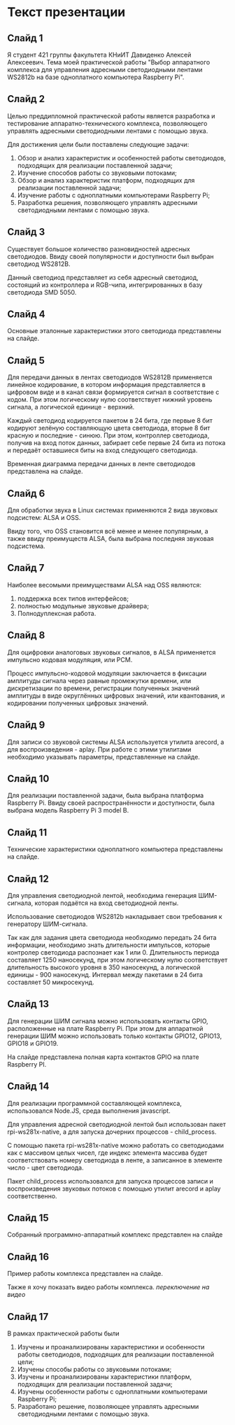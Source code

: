# Текст презентации

## Слайд 1

Я студент 421 группы факультета КНиИТ Давиденко Алексей Алексеевич. Тема моей практической работы "Выбор аппаратного комплекса для управления адресными светодиодными лентами WS2812b на базе одноплатного компьютера Raspberry Pi".

## Слайд 2

Целью преддипломной практической работы является разработка и тестирование аппаратно-технического комплекса, позволяющего управлять адресными светодиодными лентами с помощью звука.

Для достижения цели были поставлены следующие задачи:

1. Обзор и анализ характеристик и особенностей работы светодиодов, подходящих для реализации поставленной задачи;
2. Изучение способов работы со звуковыми потоками;
3. Обзор и анализ характеристик платформ, подходящих для реализации поставленной задачи;
4. Изучение работы с одноплатными компьютерами Raspberry Pi;
5. Разработка решения, позволяющего управлять адресными светодиодными лентами с помощью звука.

## Слайд 3

Существует большое количество разновидностей адресных светодиодов. Ввиду своей популярности и доступности был выбран светодиод WS2812B.

Данный светодиод представляет из себя адресный светодиод, состоящий из контроллера и RGB-чипа, интегрированных в базу светодиода SMD 5050.

## Слайд 4

Основные эталонные характеристики этого светодиода представлены на слайде.

## Слайд 5

Для передачи данных в лентах светодиодов WS2812B применяется линейное кодирование, в котором информация представляется в цифровом виде и в канал связи формируется сигнал в соответствие с кодом. При этом логическому нулю соответствует нижний уровень сигнала, а логической единице - верхний.

Каждый светодиод кодируется пакетом в 24 бита, где первые 8 бит кодируют зелёную составляющую цвета светодиода, вторые 8 бит красную и последние - синюю. При этом, контроллер светодиода, получив на вход поток данных, забирает себе первые 24 бита из потока и передаёт оставшиеся биты на вход следующего светодиода.

Временная диаграмма передачи данных в ленте светодиодов представлена на слайде.

## Слайд 6

Для обработки звука в Linux системах применяются 2 вида звуковых подсистем: ALSA и OSS.

Ввиду того, что OSS становится всё менее и менее популярным, а также ввиду преимуществ ALSA, была выбрана последняя звуковая подсистема.

## Слайд 7

Наиболее весомыми преимуществами ALSA над OSS являются:

1. поддержка всех типов интерфейсов;
2. полностью модульные звуковые драйвера;
3. Полнодуплексная работа.

## Слайд 8

Для оцифровки аналоговых звуковых сигналов, в ALSA применяется импульсно кодовая модуляция, или PCM.

Процесс импульсно-кодовой модуляции заключается в фиксации амплитуды сигнала через равные промежутки времени, или дискретизации по времени, регистрации полученных значений амплитуды в виде округлённых цифровых значений, или квантования, и кодировании полученных цифровых значений.

## Слайд 9

Для записи со звуковой системы ALSA используется утилита arecord, а для воспроизведения - aplay. При работе с этими утилитами необходимо указывать параметры, представленные на слайде.

## Слайд 10

Для реализации поставленной задачи, была выбрана платформа Raspberry Pi. Ввиду своей распространённости и доступности, была выбрана модель Raspberry Pi 3 model B.

## Слайд 11

Технические характеристики одноплатного компьютера представлены на слайде.

## Слайд 12

Для управления светодиодной лентой, необходима генерация ШИМ-сигнала, которая подаётся на вход светодиодной ленты. 

Использование светодиодов WS2812b накладывает свои требования к генератору ШИМ-сигнала.

Так как для задания цвета светодиода необходимо передать 24 бита информации, необходимо знать длительности импульсов, которые контролер светодиода распознает как 1 или 0. Длительность периода составляет 1250 наносекунд, при этом логическому нулю соответствует длительность высокого уровня в 350 наносекунд, а логической единицы - 900 наносекунд. Интервал между пакетами в 24 бита составляет 50 микросекунд.

## Слайд 13

Для генерации ШИМ сигнала можно использовать контакты GPIO, расположенные на плате Raspberry Pi. При этом для аппаратной генерации ШИМ можно использовать только контакты GPIO12, GPIO13, GPIO18 и GPIO19.

На слайде представлена полная карта контактов GPIO на плате Raspberry PI.

## Слайд 14

Для реализации программной составляющей комплекса, использовался Node.JS, среда выполнения javascript.

Для управления адресной светодиодной лентой был использован пакет rpi-ws281x-native, а для запуска дочерних процессов - child_process.

С помощью пакета rpi-ws281x-native можно работать со светодиодами как с массивом целых чисел, где индекс элемента массива будет соответствовать номеру светодиода в ленте, а записанное в элементе число - цвет светодиода.

Пакет child_process использовался для запуска процессов записи и воспроизведения звуковых потоков с помощью утилит arecord и aplay соответственно.

## Слайд 15

Собранный программно-аппаратный комплекс представлен на слайде

## Слайд 16

Пример работы комплекса представлен на слайде.

Также я хочу показать видео работы комплекса. *переключение на видео*

## Слайд 17

В рамках практической работы были

1. Изучены и проанализированы характеристики и особенности работы светодиодов, подходящих для реализации поставленной цели;
2. Изучены способы работы со звуковыми потоками;
3. Изучены и проанализированы характеристики платформ, подходящих для реализации поставленной задачи;
4. Изучены особенности работы с одноплатными компьютерами Raspberry Pi;
5. Разработано решение, позволяющее управлять адресными светодиодными лентами с помощью звука.

